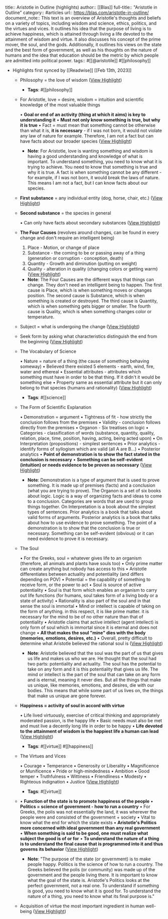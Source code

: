 title:: Aristotle in Outline (highlights)
author:: [[Blas]]
full-title:: "Aristotle in Outline"
category:: #articles
url:: https://blas.com/aristotle-in-outline/
document_note:: This text is an overview of Aristotle's thoughts and beliefs on a variety of topics, including wisdom and science, ethics, politics, and the virtues and vices. It outlines his idea that the purpose of living is to achieve happiness, which is attained through living a life devoted to the attainment of wisdom and virtue. It also discusses his concept of the prime mover, the soul, and the gods. Additionally, it outlines his views on the state and the best form of government, as well as his thoughts on the nature of humans and the idea that education should be the metric by which people are admitted into political power.
tags:: #[[@aristotile]] #[[philosophy]]

- Highlights first synced by [[Readwise]] [[Feb 13th, 2023]]
	- Philosophy = the love of wisdom ([View Highlight](https://read.readwise.io/read/01gs56gg1t6edbefwn1h711n7d))
		- **Tags**: #[[philosophy]]
	- For Aristotle, love = desire, wisdom = intuition and scientific knowledge of the most valuable things
	  
	  •   **Goal or end of an activity (thing at which it aims) is key to understanding it**
	  •   **Must not only know something is true, but why it is true**
	  •   Fact = must mean that something cannot be otherwise than what it is, **it is necessary** - if I was not born, it would not violate any law of nature for example. Therefore, I am not a fact but can have facts about our broader species ([View Highlight](https://read.readwise.io/read/01gs56gs95qtne6xre3cfwp5np))
		- **Note**: For Aristotle, love is wanting something and wisdom is having a good understanding and knowledge of what is important. To understand something, you need to know what it is trying to achieve. You need to know that something is true and why it is true. A fact is when something cannot be any different - for example, if I was not born, it would break the laws of nature. This means I am not a fact, but I can know facts about our species.
	- **First substance** = any individual entity (dog, horse, chair, etc.) ([View Highlight](https://read.readwise.io/read/01gs56hv0z8kzhkhetjdkh6rvx))
	- **Second substance** = the species in general
	  
	  •   Can only have facts about secondary substances ([View Highlight](https://read.readwise.io/read/01gs56hysax5c9jw1sgzqx7x4d))
	- **The Four Causes** (revolves around changes, can be found in every change and don't require an intelligent being)
	  
	  1.  Place - Motion, or change of place
	  2.  Substance - the coming to be or passing away of a thing (generation or corruption - conception, death)
	  3.  Quantity - Growth and diminution (putting on weight)
	  4.  Quality - alteration in quality (changing colors or getting warm) ([View Highlight](https://read.readwise.io/read/01gs56j19h9pnb3ns3z58x6pbh))
		- **Note**: The Four Causes are the different ways that things can change. They don't need an intelligent being to happen. The first cause is Place, which is when something moves or changes position. The second cause is Substance, which is when something is created or destroyed. The third cause is Quantity, which is when something gets bigger or smaller. The fourth cause is Quality, which is when something changes color or temperature.
	- Subject = what is undergoing the change ([View Highlight](https://read.readwise.io/read/01gs56k7krw8nz3jwcsv9c1500))
	- Seek form by asking what characteristics distinguish the end from the beginning ([View Highlight](https://read.readwise.io/read/01gs56kenmdvtk2pvbw7m3s0qf))
	- The Vocabulary of Science
	  
	  •   Nature = nature of a thing (the cause of something behaving someway)
	  •   Believed there existed 5 elements - earth, wind, fire, water and ethereal
	  •   Essential attributes - attributes which something must have in order to be that thing. If it didn't it would be something else
	  •   Property same as essential attribute but it can only belong to that species (humans and rationality) ([View Highlight](https://read.readwise.io/read/01gs56kn3zct7xhtftf98vqtvy))
		- **Tags**: #[[science]]
	- The Form of Scientific Explanation
	  
	  •   Demonstration = argument
	    •   Tightness of fit - how strictly the conclusion follows from the premises
	    •   Validity - conclusion follows directly from the premises
	  •   Organon - Six treatises on logic
	    •   Categories - classification of words (substance, quantity, quality, relation, place, time, position, having, acting, being acted upon)
	  •   On Interpretation (propositions) - simplest sentences
	    •   Prior analytics - identify forms of syllogism which are valid (all A are B...)
	    •   Posterior analytics
	    •   **Point of demonstration is to show the fact stated in the conclusion is necessary**
	    •   **Something can be self-evident (intuition) or needs evidence to be proven as necessary** ([View Highlight](https://read.readwise.io/read/01gs56m5eb5ejj15asjwah0dxc))
		- **Note**: Demonstration is a type of argument that is used to prove something. It is made up of premises (facts) and a conclusion (what you are trying to prove). The Organon is a set of six books about logic. Logic is a way of organizing facts and ideas to come to a conclusion. Categories are words that are used to group things together. On Interpretation is a book about the simplest types of sentences. Prior analytics is a book that talks about valid forms of arguments. Posterior analytics is a book that talks about how to use evidence to prove something. The point of a demonstration is to show that the conclusion is true or necessary. Something can be self-evident (obvious) or it can need evidence to prove it is necessary.
	- The Soul
	  
	  •   For the Greeks, soul = whatever gives life to an organism (therefore, all animals and plants have souls too)
	  •   Only prime matter can create anything but nobody has access to this
	  •   Aristotle differentiates between actuality and potentiality (and differs depending on POV)
	  •   Potential = the capability of something to receive form, or the power to act
	  •   Soul is source of active potentiality
	  •   Soul is that form which enables an organism to carry out life functions (for humans, soul takes form of a living body or a state of activity)
	  •   Rationality is also part of the soul and in that sense the soul is immortal
	  •   Mind or intellect is capable of taking on the form of anything. in this respect, it is like prime matter. it is necessary for the mind to be of no other nature than that of potentiality
	  •   Aristotle claims that active intellect (agent intellect) is only form of soul which is immortal since it is eternal and does not change
	  •   **All that makes the soul "mine" dies with the body (memories, emotions, desires, etc.)**
	  •   Overall, pretty difficult to determine what Aristotle believed the rational soul is ([View Highlight](https://read.readwise.io/read/01gs56nzbghkkcjp7g2psv3q85))
		- **Note**: Aristotle believed that the soul was the part of us that gives us life and makes us who we are. He thought that the soul had two parts: potentiality and actuality. The soul has the potential to take on any form and it is this potentiality that gives us life. The mind or intellect is the part of the soul that can take on any form and is eternal, meaning it never dies. But all the things that make us unique, like memories, emotions, and desires, die with our bodies. This means that while some part of us lives on, the things that make us unique are gone forever.
	- **Happiness = activity of soul in accord with virtue**
	  
	  •   Life lived virtuously, exercise of critical thinking and appropriately moderated passion, is the happy life
	  •   Basic needs must also be met and must live a decently long life in order to be happy
	  •   **Life devoted to the attainment of wisdom is the happiest life a human can lead** ([View Highlight](https://read.readwise.io/read/01gs56r0yxwkkp4ev52epqpfd6))
		- **Tags**: #[[virtue]] #[[happiness]]
	- The Virtues and Vices
	  
	  •   Courage
	  •   Temperance
	  •   Generosity or Liberality
	  •   Magnificence or Munificence
	  •   Pride or high-mindedness
	  •   Ambition
	  •   Good temper
	  •   Truthfulness
	  •   Wittiness
	  •   Friendliness
	  •   Modesty
	  •   Righteous indignation
	  •   Justice ([View Highlight](https://read.readwise.io/read/01gs56s53pk1gavwj2y5bqyb2n))
		- **Tags**: #[[virtue]]
	- •   **Function of the state is to promote happiness of the people**
	  •   **Politics = science of government - how to run a country**
	  •   For Greeks, the polis was not essentially the land, it was wherever the people were and consisted of the government + society
	  •   Vital to know what the end for which the state exists
	  •   **Aristotle's Politics more concerned with ideal government than any real government**
	  •   **When something is said to be good, one must realize what subject the good is of or for**
	    •   **To understand the nature of a thing is to understand the final cause that is programmed into it and thus governs its behavior** ([View Highlight](https://read.readwise.io/read/01gs56sx6zekprkxzd5xttv9xe))
		- **Note**: "The purpose of the state (or government) is to make people happy. Politics is the science of how to run a country. The Greeks believed the polis (or community) was made up of the government and the people living there. It is important to know what the goal of the state is. Aristotle's Politics looks at the perfect government, not a real one. To understand if something is good, you need to know what it is good for. To understand the nature of a thing, you need to know what its final purpose is."
	- Acquisition of virtue the most important ingredient in human well-being ([View Highlight](https://read.readwise.io/read/01gs56v6nq85qmsj9svncta203))
